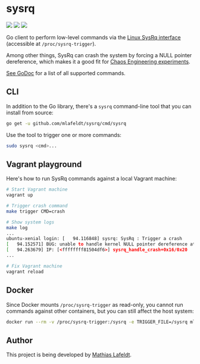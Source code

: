 # sysrq

[![](https://travis-ci.org/mlafeldt/sysrq.svg?branch=master)](https://travis-ci.org/mlafeldt/sysrq)
[![](https://img.shields.io/docker/pulls/mlafeldt/sysrq.svg?maxAge=604800)](https://hub.docker.com/r/mlafeldt/sysrq/)
[![](https://godoc.org/github.com/mlafeldt/sysrq?status.svg)](https://godoc.org/github.com/mlafeldt/sysrq)

Go client to perform low-level commands via the [Linux SysRq interface](https://github.com/torvalds/linux/blob/master/Documentation/admin-guide/sysrq.rst) (accessible at `/proc/sysrq-trigger`).

Among other things, SysRq can crash the system by forcing a NULL pointer dereference, which makes it a good fit for [Chaos Engineering experiments](https://medium.com/production-ready/chaos-engineering-101-1103059fae44).

[See GoDoc](https://godoc.org/github.com/mlafeldt/sysrq#Command) for a list of all supported commands.

## CLI

In addition to the Go library, there's a `sysrq` command-line tool that you can install from source:

```bash
go get -u github.com/mlafeldt/sysrq/cmd/sysrq
```

Use the tool to trigger one or more commands:

```bash
sudo sysrq <cmd>...
```

## Vagrant playground

Here's how to run SysRq commands against a local Vagrant machine:

```bash
# Start Vagrant machine
vagrant up

# Trigger crash command
make trigger CMD=crash

# Show system logs
make log
...
ubuntu-xenial login: [   94.116848] sysrq: SysRq : Trigger a crash
[   94.152571] BUG: unable to handle kernel NULL pointer dereference at           (null)
[   94.263679] IP: [<ffffffff81504df6>] sysrq_handle_crash+0x16/0x20
...

# Fix Vagrant machine
vagrant reload
```

## Docker

Since Docker mounts `/proc/sysrq-trigger` as read-only, you cannot run commands against other containers, but you can still affect the host system:

```bash
docker run --rm -v /proc/sysrq-trigger:/sysrq -e TRIGGER_FILE=/sysrq mlafeldt/sysrq <cmd>...
```

## Author

This project is being developed by [Mathias Lafeldt](https://twitter.com/mlafeldt).
